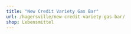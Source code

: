 ```yaml
---
title: "New Credit Variety Gas Bar"
url: /hagersville/new-credit-variety-gas-bar/
shop: Lebensmittel
---
```

